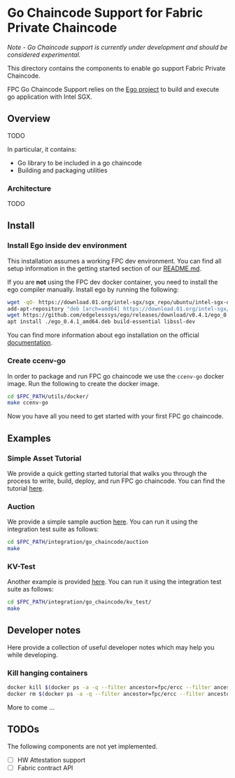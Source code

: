 <!---
Licensed under Creative Commons Attribution 4.0 International License
https://creativecommons.org/licenses/by/4.0/
--->
# Go Chaincode Support for Fabric Private Chaincode

*Note - Go Chaincode support is currently under development and should be considered experimental.*

This directory contains the components to enable go support Fabric Private Chaincode.

FPC Go Chaincode Support relies on the [Ego project](https://www.ego.dev/) to build and execute go application with Intel SGX.

## Overview
 TODO
 
In particular, it contains:
- Go library to be included in a go chaincode
- Building and packaging utilities

### Architecture
TODO

## Install

### Install Ego inside dev environment

This installation assumes a working FPC dev environment.
You can find all setup information in the getting started section of our [README.md](../README.md#setup-your-development-environment).

If you are **not** using the FPC dev docker container, you need to install the ego compiler manually.
Install ego by running the following:
```bash
wget -qO- https://download.01.org/intel-sgx/sgx_repo/ubuntu/intel-sgx-deb.key | apt-key add
add-apt-repository "deb [arch=amd64] https://download.01.org/intel-sgx/sgx_repo/ubuntu `lsb_release -cs` main"
wget https://github.com/edgelesssys/ego/releases/download/v0.4.1/ego_0.4.1_amd64.deb
apt install ./ego_0.4.1_amd64.deb build-essential libssl-dev
```
You can find more information about ego installation on the official [documentation](https://docs.edgeless.systems/ego/#/getting-started/install).

### Create ccenv-go

In order to package and run FPC go chaincode we use the `ccenv-go` docker image.
Run the following to create the docker image.

```bash
cd $FPC_PATH/utils/docker/
make ccenv-go
```

Now you have all you need to get started with your first FPC go chaincode. 

## Examples

### Simple Asset Tutorial

We provide a quick getting started tutorial that walks you through the process to write, build, deploy, and run FPC go chaincode.
You can find the tutorial [here](../samples/chaincode/asset-transfer-go).


### Auction

We provide a simple sample auction [here](../samples/chaincode/auction-go). You can run it using the integration test suite as follows:
```bash
cd $FPC_PATH/integration/go_chaincode/auction
make
```


### KV-Test

Another example is provided [here](../samples/chaincode/kv-test-go). You can run it using the integration test suite as follows:
```bash
cd $FPC_PATH/integration/go_chaincode/kv_test/
make
```


## Developer notes

Here provide a collection of useful developer notes which may help you while developing.  


### Kill hanging containers
```bash
docker kill $(docker ps -a -q --filter ancestor=fpc/ercc --filter ancestor=fpc/fpc-auction-go)
docker rm $(docker ps -a -q --filter ancestor=fpc/ercc --filter ancestor=fpc/fpc-auction-go)
```

More to come ...

## TODOs

The following components are not yet implemented.

- [ ] HW Attestation support
- [ ] Fabric contract API
